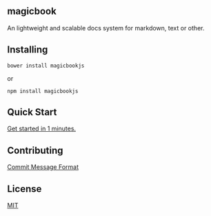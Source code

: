 ## magicbook
An lightweight and scalable docs system for markdown, text or other.

## Installing
```
bower install magicbookjs
```

or

```
npm install magicbookjs
```

## Quick Start
[Get started in 1 minutes.](http://ipluser.github.io/magicbook/)

## Contributing
[Commit Message Format](https://github.com/angular/angular.js/blob/master/CONTRIBUTING.md#commit-message-format)

## License
[MIT](LICENSE)